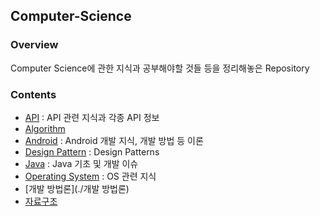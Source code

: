 ## Computer-Science
### Overview
Computer Science에 관한 지식과 공부해야할 것들 등을 정리해놓은 Repository
### Contents
- [API](./API) : API 관련 지식과 각종 API 정보
- [Algorithm](./Algorithm)
- [Android](./Android) : Android 개발 지식, 개발 방법 등 이론
- [Design Pattern](./Design%20Pattern) : Design Patterns
- [Java](./Java) : Java 기초 및 개발 이슈
- [Operating System](./Operating%20System) : OS 관련 지식
- [개발 방법론](./개발 방법론) 
- [자료구조](./자료구조) 
